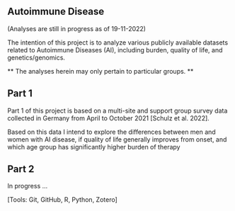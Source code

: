 ## Autoimmune Disease

(Analyses are still in progress as of 19-11-2022)

The intention of this project is to analyze various publicly available 
datasets related to Autoimmune Diseases (AI), including burden, quality of 
life, and genetics/genomics.

** The analyses herein may only pertain to particular groups. **

## Part 1

Part 1 of this project is based on a multi-site and support group survey 
data collected in Germany from April to October 2021 [Schulz et al. 2022].

Based on this data I intend to explore the differences between men and 
women with AI disease, if quality of life generally improves from onset, 
and which age group has significantly higher burden of therapy

## Part 2

In progress ... 


[Tools: Git, GitHub, R, Python, Zotero]
